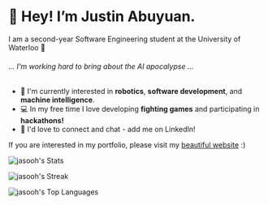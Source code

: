 <h1>👋 Hey! I’m Justin Abuyuan.</h1>
I am a second-year Software Engineering student at the University of Waterloo 🪿
<h6>... I'm working hard to bring about the AI apocalypse ...</h6>
<ul>
  <li>🤖 I'm currently interested in <b>robotics</b>, <b>software development</b>, and <b>machine intelligence</b>.</li>
  <li>💻 In my free time I love developing <b>fighting games</b> and participating in <b>hackathons!</b></li>
  <li>💼 I'd love to connect and chat - add me on LinkedIn!</li>
</ul>

If you are interested in my portfolio, please visit my <a href="https://justin-abuyuan.xyz/">beautiful website</a> :)

![jasooh's Stats](https://github-readme-stats.vercel.app/api?username=jasooh&theme=slateorange&show_icons=true&hide_border=true&count_private=true)

![jasooh's Streak](https://github-readme-streak-stats.herokuapp.com/?user=jasooh&theme=slateorange&hide_border=true)

![jasooh's Top Languages](https://github-readme-stats.vercel.app/api/top-langs/?username=jasooh&theme=slateorange&show_icons=true&hide_border=true&layout=compact)
